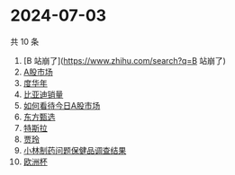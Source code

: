 # 2024-07-03

共 10 条

<!-- BEGIN ZHIHUSEARCH -->
<!-- 最后更新时间 Wed Jul 03 2024 09:56:58 GMT+0800 (China Standard Time) -->
1. [B 站崩了](https://www.zhihu.com/search?q=B 站崩了)
1. [A股市场](https://www.zhihu.com/search?q=A股市场)
1. [度华年](https://www.zhihu.com/search?q=度华年)
1. [比亚迪销量](https://www.zhihu.com/search?q=比亚迪销量)
1. [如何看待今日A股市场](https://www.zhihu.com/search?q=如何看待今日A股市场)
1. [东方甄选](https://www.zhihu.com/search?q=东方甄选)
1. [特斯拉](https://www.zhihu.com/search?q=特斯拉)
1. [贾玲](https://www.zhihu.com/search?q=贾玲)
1. [小林制药问题保健品调查结果](https://www.zhihu.com/search?q=小林制药问题保健品调查结果)
1. [欧洲杯](https://www.zhihu.com/search?q=欧洲杯)
<!-- END ZHIHUSEARCH -->
